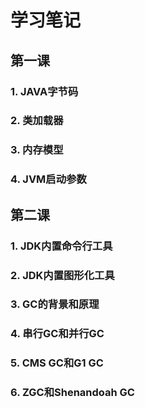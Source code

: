 # 学习笔记

## 第一课

### 1. JAVA字节码

### 2. 类加载器

### 3. 内存模型

### 4. JVM启动参数

## 第二课

### 1. JDK内置命令行工具

### 2. JDK内置图形化工具

### 3. GC的背景和原理

### 4. 串行GC和并行GC

### 5. CMS GC和G1 GC

### 6. ZGC和Shenandoah GC







